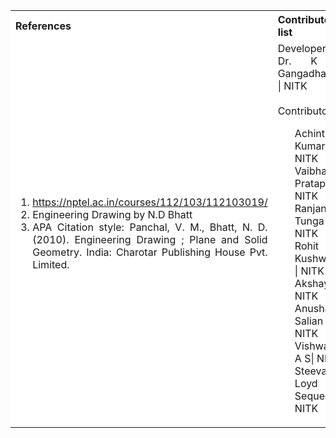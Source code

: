 <table style="text-align:justify;">
  <tr style="background-color: white">
    <th>References</th>
    <th>Contributors list</th>
  </tr>
  <tr style="background-color: white">
    <td>
    <ol>
   <li><a href="https://nptel.ac.in/courses/112/103/112103019/">https://nptel.ac.in/courses/112/103/112103019/</a></li>
    <li>Engineering Drawing by N.D Bhatt</li>
    <li>APA Citation style: Panchal, V. M., Bhatt, N. D. (2010). Engineering Drawing ; Plane and Solid Geometry. India: Charotar Publishing House Pvt. Limited.</li>
    </ol>
   </td>
    <td>Developer : Dr. K V Gangadharan | NITK</br></br>
    Contributors :
    <ul style="list-style-type: none;">
    <li>Achintya Kumar| NITK</li>
    <li>Vaibhav Pratap | NITK</li>
    <li>Ranjan Tunga S | NITK</li>
    <li>Rohit Kushwaha | NITK</li>
    <li>Akshaya | NITK</li>
    <li>Anusha B Salian | NITK</li>
    <li>Vishwas A S| NITK</li>
    <li>Steevan Loyd Sequeira| NITK</li>
    </ul></td>
  </tr>
</table>

